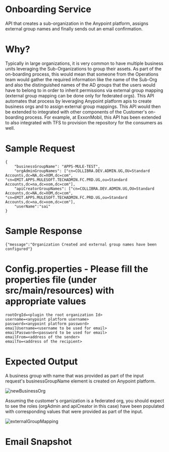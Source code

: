 # Onboarding Service
API that creates a sub-organization in the Anypoint platform, assigns external group names and finally sends out an email confirmation.

# Why?
Typically in large organizations, it is very common to have multiple business units leveraging the Sub-Organizations to group their assets.
As part of the on-boarding process, this would mean that someone from the Operations team would gather the required information like the
name of the Sub-Org and also the distinguished names of the AD groups that the users would have to belong to in order to inherit permissions via
external group mapping (external group mapping can be done only for federated orgs). This API automates that process by leveraging Anypoint platform apis to create business orgs and to assign external 
group mappings. This API would then be extended to integrated with other components of the Customer's on-boarding process. For example,
at ExxonMobil, this API has been extended to also integrated with TFS to provision the repository for the consumers as well. 

# Sample Request

```
{
	"businessGroupName": "APPS-MULE-TEST",
	"orgAdminGroupNames": ["cn=COLLIBRA.DEV.ADMIN.UG,OU=Standard Accounts,dc=NA,dc=XOM,dc=com", "cn=EMIT.APPS.MULESOFT.TECHADMIN.FC.PRD.UG,ou=Standard Accounts,dc=na,dc=xom,dc=com"],
	"apiCreatorGroupNames": ["cn=COLLIBRA.DEV.ADMIN.UG,OU=Standard Accounts,dc=NA,dc=XOM,dc=com", "cn=EMIT.APPS.MULESOFT.TECHADMIN.FC.PRD.UG,ou=Standard Accounts,dc=na,dc=xom,dc=com"],
	"userName":"sai"
}
```

# Sample Response

```
{"message":"Organization Created and external group names have been configured"}
```

# Config.properties - Please fill the properties file (under src/main/resources) with appropriate values

```
rootOrgId=<plugin the root organization Id>
username=<anypoint platform username>
password=<anypoint platform password>
emailUsername=<username to be used for email>
emailPassword=<password to be used for email>
emailFrom=<address of the sender>
emailTo=<address of the recipient>
```

# Expected Output 

A business group with name that was provided as part of the input request's businessGroupName element is created on Anypoint platform.

![newBusinessOrg](https://github.com/mulesoft-consulting/C4EAssets/blob/master/images/newBusinessOrg.png)

Assuming the customer's organization is a federated org, you should expect to see the roles (orgAdmin and apiCreator in this case) have been populated with corresponding values
that were provided as part of the input.

![externalGroupMapping](https://github.com/mulesoft-consulting/C4EAssets/blob/master/images/externalGroupMapping.png)

# Email Snapshot